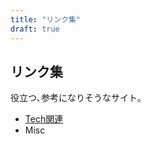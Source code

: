 ```yaml
---
title: "リンク集"
draft: true
---
```

## リンク集

役立つ､参考になりそうなサイト｡

- [Tech関連](/0collection-of-links/)
- Misc
